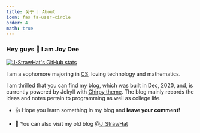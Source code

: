 ```yaml
---
title: 关于 | About
icon: fas fa-user-circle
order: 4
math: true
---
```


### Hey guys 👋 I am Joy Dee

[![J-StrawHat's GitHub stats](https://github-readme-stats.vercel.app/api?username=j-strawhat&show_icons=true&include_all_commits=true&count_private=true&cache_seconds=7200)](https://github.com/anuraghazra/github-readme-stats)


I am a sophomore majoring in [CS](https://baike.baidu.com/item/%E8%AE%A1%E7%AE%97%E6%9C%BA%E7%A7%91%E5%AD%A6%E4%B8%8E%E6%8A%80%E6%9C%AF/663582?fr=aladdin), loving technology and mathematics. 

I am thrilled that you can find my blog, which was built in Dec, 2020, and, is currently powered by Jekyll with [Chirpy theme](https://github.com/cotes2020/jekyll-theme-chirpy). The blog mainly records the ideas and notes pertain to programming as well as college life.


+ 👍 Hope you learn something in my blog and **leave your comment!**  

+ 👯 You can also visit my old blog [@J_StrawHat](https://www.cnblogs.com/J-StrawHat)

